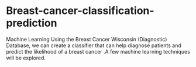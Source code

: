 # Breast-cancer-classification-prediction
Machine Learning
Using the Breast Cancer Wisconsin (Diagnostic) Database, 
we can create a classifier that can help diagnose patients and predict the likelihood of a breast cancer
.A few machine learning techniques will be explored.
